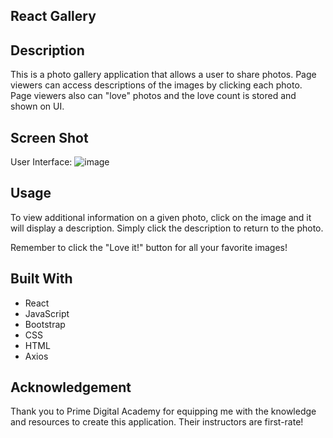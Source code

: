 ## React Gallery

## Description

This is a photo gallery application that allows a user to share photos. Page viewers can access descriptions of the images by clicking each photo. Page viewers also can "love" photos and the love count is stored and shown on UI.

## Screen Shot

User Interface:
![image](https://user-images.githubusercontent.com/67838283/97810516-06a3a180-1c3a-11eb-8d33-33dd11330d8e.png)

## Usage

To view additional information on a given photo, click on the image and it will display a description. Simply click the description to return to the photo.

Remember to click the "Love it!" button for all your favorite images!

## Built With

- React
- JavaScript
- Bootstrap
- CSS
- HTML
- Axios

## Acknowledgement

Thank you to Prime Digital Academy for equipping me with the knowledge and resources to create this application. Their instructors are first-rate!
